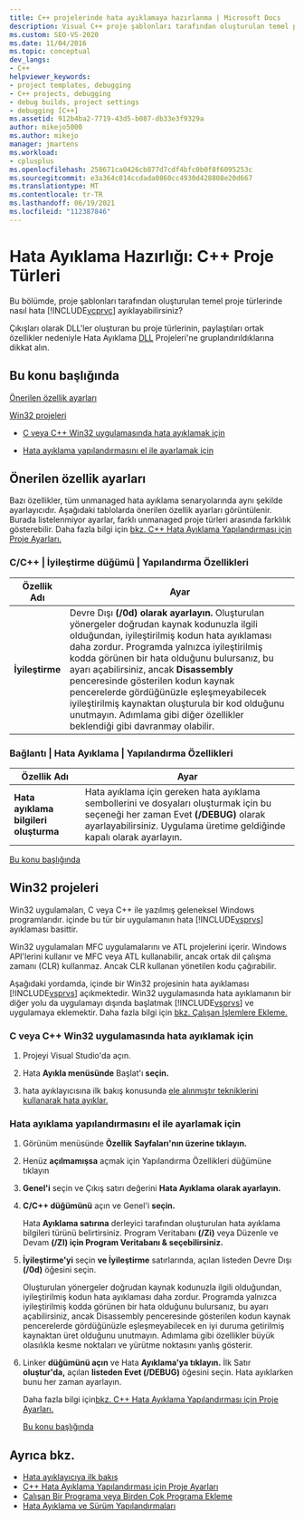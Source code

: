 ```yaml
---
title: C++ projelerinde hata ayıklamaya hazırlanma | Microsoft Docs
description: Visual C++ proje şablonları tarafından oluşturulan temel proje türlerinde hata ayıklamaya hazırlanma hakkında bilgi Visual Studio.
ms.custom: SEO-VS-2020
ms.date: 11/04/2016
ms.topic: conceptual
dev_langs:
- C++
helpviewer_keywords:
- project templates, debugging
- C++ projects, debugging
- debug builds, project settings
- debugging [C++]
ms.assetid: 912b4ba2-7719-43d5-b087-db33e3f9329a
author: mikejo5000
ms.author: mikejo
manager: jmartens
ms.workload:
- cplusplus
ms.openlocfilehash: 258671ca0426cb877d7cdf4bfc0b0f8f6095253c
ms.sourcegitcommit: e3a364c014ccdada0860cc4930d428808e20d667
ms.translationtype: MT
ms.contentlocale: tr-TR
ms.lasthandoff: 06/19/2021
ms.locfileid: "112387846"
---
```

# <a name="debugging-preparation-c-project-types"></a>Hata Ayıklama Hazırlığı: C++ Proje Türleri
Bu bölümde, proje şablonları tarafından oluşturulan temel proje türlerinde nasıl hata [!INCLUDE[vcprvc](../code-quality/includes/vcprvc_md.md)] ayıklayabilirsiniz?

 Çıkışları olarak DLL'ler oluşturan bu proje türlerinin, paylaştıları ortak özellikler nedeniyle Hata Ayıklama [DLL](../debugger/debugging-dll-projects.md) Projeleri'ne gruplandırıldıklarına dikkat alın.

## <a name="in-this-topic"></a><a name="BKMK_In_this_topic"></a> Bu konu başlığında
 [Önerilen özellik ayarları](#BKMK_Recommended_Property_Settings)

 [Win32 projeleri](#BKMK_Win32_Projects)

- [C veya C++ Win32 uygulamasında hata ayıklamak için](#BKMK_To_debug_a_C_or_C___Win32_application)

- [Hata ayıklama yapılandırmasını el ile ayarlamak için](#BKMK_To_manually_set_a_Debug_configuration)

## <a name="recommended-property-settings"></a><a name="BKMK_Recommended_Property_Settings"></a> Önerilen özellik ayarları
 Bazı özellikler, tüm unmanaged hata ayıklama senaryolarında aynı şekilde ayarlayıcıdır. Aşağıdaki tablolarda önerilen özellik ayarları görüntülenir. Burada listelenmiyor ayarlar, farklı unmanaged proje türleri arasında farklılık gösterebilir. Daha fazla bilgi için [bkz. C++ Hata Ayıklama Yapılandırması için Proje Ayarları.](../debugger/project-settings-for-a-cpp-debug-configuration.md)

### <a name="configuration-properties-124-cc-124-optimization-node"></a>C/C++ &#124; İyileştirme düğümü &#124; Yapılandırma Özellikleri

|Özellik Adı|Ayar|
|-------------------|-------------|
|**İyileştirme**|Devre Dışı **(/0d) olarak ayarlayın.** Oluşturulan yönergeler doğrudan kaynak kodunuzla ilgili olduğundan, iyileştirilmiş kodun hata ayıklaması daha zordur. Programda yalnızca iyileştirilmiş kodda görünen bir hata olduğunu bulursanız, bu ayarı açabilirsiniz, ancak **Disassembly** penceresinde gösterilen kodun kaynak pencerelerde gördüğünüzle eşleşmeyabilecek iyileştirilmiş kaynaktan oluşturula bir kod olduğunu unutmayın. Adımlama gibi diğer özellikler beklendiği gibi davranmay olabilir.|

### <a name="configuration-properties-124-linker-124-debugging-node"></a>Bağlantı &#124; Hata Ayıklama &#124; Yapılandırma Özellikleri

|Özellik Adı|Ayar|
|-------------------|-------------|
|**Hata ayıklama bilgileri oluşturma**|Hata ayıklama için gereken hata ayıklama sembollerini ve dosyaları oluşturmak için bu seçeneği her zaman Evet **(/DEBUG)** olarak ayarlayabilirsiniz. Uygulama üretime geldiğinde kapalı olarak ayarlayın.|

 [Bu konu başlığında](../debugger/debugging-preparation-visual-cpp-project-types.md#BKMK_In_this_topic)

## <a name="win32-projects"></a><a name="BKMK_Win32_Projects"></a> Win32 projeleri
 Win32 uygulamaları, C veya C++ ile yazılmış geleneksel Windows programlarıdır. içinde bu tür bir uygulamanın hata [!INCLUDE[vsprvs](../code-quality/includes/vsprvs_md.md)] ayıklaması basittir.

 Win32 uygulamaları MFC uygulamalarını ve ATL projelerini içerir. Windows API'lerini kullanır ve MFC veya ATL kullanabilir, ancak ortak dil çalışma zamanı (CLR) kullanmaz. Ancak CLR kullanan yönetilen kodu çağırabilir.

 Aşağıdaki yordamda, içinde bir Win32 projesinin hata ayıklaması [!INCLUDE[vsprvs](../code-quality/includes/vsprvs_md.md)] açıkmektedir. Win32 uygulamasında hata ayıklamanın bir diğer yolu da uygulamayı dışında başlatmak [!INCLUDE[vsprvs](../code-quality/includes/vsprvs_md.md)] ve uygulamaya eklemektir. Daha fazla bilgi için [bkz. Çalışan İşlemlere Ekleme.](../debugger/attach-to-running-processes-with-the-visual-studio-debugger.md)

### <a name="to-debug-a-c-or-c-win32-application"></a><a name="BKMK_To_debug_a_C_or_C___Win32_application"></a> C veya C++ Win32 uygulamasında hata ayıklamak için

1. Projeyi Visual Studio'da açın.

2. Hata **Ayıkla menüsünde** Başlat'ı **seçin.**

3. hata ayıklayıcısına ilk bakış konusunda [ele alınmıştır tekniklerini kullanarak hata ayıklar.](../debugger/debugger-feature-tour.md)

### <a name="to-manually-set-a-debug-configuration"></a><a name="BKMK_To_manually_set_a_Debug_configuration"></a> Hata ayıklama yapılandırmasını el ile ayarlamak için

1. Görünüm menüsünde **Özellik** **Sayfaları'nın üzerine tıklayın.**

2. Henüz **açılmamışsa** açmak için Yapılandırma Özellikleri düğümüne tıklayın

3. **Genel'i** seçin ve Çıkış satırı değerini **Hata Ayıklama** **olarak ayarlayın.**

4. **C/C++ düğümünü** açın ve Genel'i **seçin.**

    Hata **Ayıklama satırına** derleyici tarafından oluşturulan hata ayıklama bilgileri türünü belirtirsiniz. Program Veritabanı **(/Zi)** veya Düzenle ve Devam **(/ZI) için Program Veritabanı & seçebilirsiniz.**

5. **İyileştirme'yi** seçin **ve İyileştirme** satırlarında, açılan listeden Devre Dışı **(/0d)** öğesini seçin.

    Oluşturulan yönergeler doğrudan kaynak kodunuzla ilgili olduğundan, iyileştirilmiş kodun hata ayıklaması daha zordur. Programda yalnızca iyileştirilmiş kodda görünen bir hata olduğunu bulursanız, bu ayarı açabilirsiniz, ancak Disassembly penceresinde gösterilen kodun kaynak pencerelerde gördüğünüzle eşleşmeyabilecek en iyi duruma getirilmiş kaynaktan üret olduğunu unutmayın. Adımlama gibi özellikler büyük olasılıkla kesme noktaları ve yürütme noktasını yanlış gösterir.

6. Linker **düğümünü açın** ve Hata **Ayıklama'ya tıklayın.** İlk Satır **oluştur'da,** açılan **listeden Evet (/DEBUG)** öğesini seçin. Hata ayıklarken bunu her zaman ayarlayın.

   Daha fazla bilgi için[bkz. C++ Hata Ayıklama Yapılandırması için Proje Ayarları.](../debugger/project-settings-for-a-cpp-debug-configuration.md)

   [Bu konu başlığında](../debugger/debugging-preparation-visual-cpp-project-types.md#BKMK_In_this_topic)

## <a name="see-also"></a>Ayrıca bkz.
- [Hata ayıklayıcıya ilk bakış](../debugger/debugger-feature-tour.md)
- [C++ Hata Ayıklama Yapılandırması için Proje Ayarları](../debugger/project-settings-for-a-cpp-debug-configuration.md)
- [Çalışan Bir Programa veya Birden Çok Programa Ekleme](../debugger/attach-to-running-processes-with-the-visual-studio-debugger.md)
- [Hata Ayıklama ve Sürüm Yapılandırmaları](../debugger/how-to-set-debug-and-release-configurations.md)